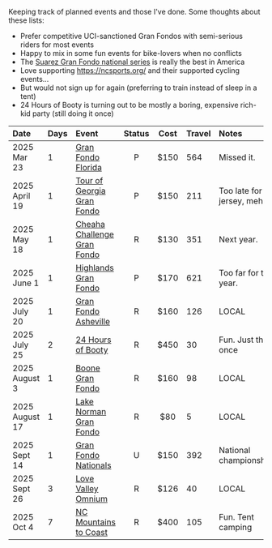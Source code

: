Keeping track of planned events and those I've done. Some thoughts about these lists:

- Prefer competitive UCI-sanctioned Gran Fondos with semi-serious riders for most events
- Happy to mix in some fun events for bike-lovers when no conflicts
- The [Suarez Gran Fondo national series](https://www.granfondonationalseries.com/gfns-events-2025?utm_source=chatgpt.com) is really the best in America
- Love supporting https://ncsports.org/ and their supported cycling events...
- But would not sign up for again (preferring to train instead of sleep in a tent)
- 24 Hours of Booty is turning out to be mostly a boring, expensive rich-kid party (still doing it once)


| Date           | Days | Event                                                                                    | Status | Cost | Travel | Notes                       |
| :------------- | :--- | :--------------------------------------------------------------------------------------- | :----: | :--: | :----- | :-------------------------- |
| 2025 Mar 23    | 1    | [Gran Fondo Florida](https://www.granfondonationalseries.com/gran-fondo-florida/)        |   P    | $150 | 564    | Missed it.                  |
| 2025 April 19  | 1    | [Tour of Georgia Gran Fondo](https://www.granfondonationalseries.com/gran-fondo-georgia) |   P    | $150 | 211    | Too late for a jersey, meh. |
| 2025 May 18    | 1    | [Cheaha Challenge Gran Fondo](https://www.cheahachallenge.com/)                          |   R    | $130 | 351    | Next year.                  |
| 2025 June 1    | 1    | [Highlands Gran Fondo](https://www.granfondonationalseries.com/gran-fondo-highlands/)    |   P    | $170 | 621    | Too far for this year.      |
| 2025 July 20   | 1    | [Gran Fondo Asheville](https://www.granfondonationalseries.com/gran-fondo-asheville/)    |   R    | $160 | 126    | LOCAL                       |
| 2025 July 25   | 2    | [24 Hours of Booty](https://24foundation.org/24-hours-of-booty/)                         |   R    | $450 | 30     | Fun. Just this once         |
| 2025 August 3  | 1    | [Boone Gran Fondo](https://www.granfondonationalseries.com/gran-fondo-boone/)            |   R    | $160 | 98     | LOCAL                       |
| 2025 August 17 | 1    | [Lake Norman Gran Fondo](https://lakenormanfondo.com/)                                   |   R    | $80  | 5      | LOCAL                       |
| 2025 Sept 14   | 1    | [Gran Fondo Nationals](https://www.granfondonationalseries.com/gran-fondo-maryland/)     |   U    | $150 | 392    | National championships      |
| 2025 Sept 26   | 3    | [Love Valley Omnium](https://www.lovevalleyroubaix.com/)                                 |   R    | $126 | 40     | LOCAL                       |
| 2025 Oct 4     | 7    | [NC Mountains to Coast](https://ncsports.org/event/cyclenc_mountainstocoast_ride/)       |   R    | $400 | 105    | Fun. Tent camping           |
